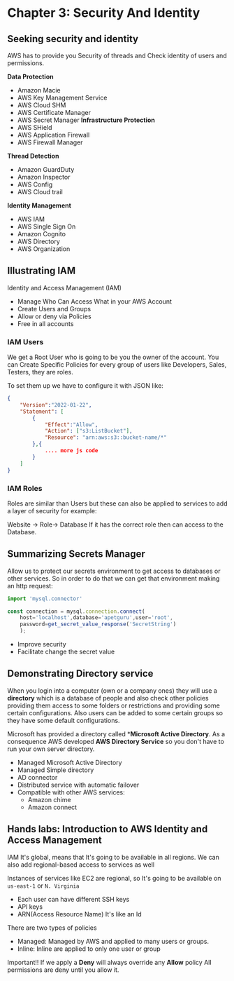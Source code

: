 
# Chapter 3: Security And Identity

## Seeking security and identity

AWS has to provide you Security of threads and Check identity of users and permissions.

**Data Protection**

- Amazon Macie
- AWS Key Management Service
- AWS Cloud SHM
- AWS Certificate Manager
- AWS Secret Manager
**Infrastructure Protection**
- AWS SHield
- AWS Application Firewall
- AWS Firewall Manager

**Thread Detection**

- Amazon GuardDuty
- Amazon Inspector
- AWS Config
- AWS Cloud trail

**Identity Management**

- AWS IAM  
- AWS Single Sign On
- Amazon Cognito
- AWS Directory
- AWS Organization

## Illustrating IAM 

Identity and Access Management (IAM)

- Manage Who Can Access What in your AWS Account
- Create Users and Groups
- Allow or deny via Policies
- Free in all accounts 

### IAM Users

We get a Root User who is going to be you the owner of the account. You can Create Specific Policies for every group of users like Developers, Sales, Testers, they are roles.

To set them up we have to configure it with JSON like: 

```JSON
{
    "Version":"2022-01-22",
    "Statement": [
        {
            "Effect":"Allow",
            "Action": ["s3:ListBucket"],
            "Resource": "arn:aws:s3::bucket-name/*"
        },{
            .... more js code
        }
    ]
}
```
### IAM Roles

Roles are similar than Users but these can also be applied to services to add a layer of security for example:

Website -> Role-> Database
If it has the correct role then can access to the Database.

## Summarizing Secrets Manager

Allow us to protect our secrets environment to get access to databases or other services.
So in order to do that we can get that environment making an http request:

```javascript
import 'mysql.connector'

const connection = mysql.connection.connect(
    host='localhost',database='apetguru',user='root',
    password=get_secret_value_response('SecretString')
    );

```
- Improve security
- Facilitate change the secret value

## Demonstrating Directory service

When you login into a computer (own or a company ones) they will use a **directory** which is a database of people and also check other policies providing them access to some folders or restrictions and providing some certain configurations. Also users can be added to some certain groups so they have some default configurations.

Microsoft has provided a directory called ***Microsoft Active Directory**. As a consequence AWS developed **AWS Directory Service** so you don't have to run your own server directory.

- Managed Microsoft Active Directory 
- Managed Simple directory
- AD connector
- Distributed service with automatic failover
- Compatible with other AWS services:
    - Amazon chime
    - Amazon connect

## Hands labs: Introduction to AWS Identity and Access Management

IAM It's global, means that It's going to be available in all regions. We can also add regional-based access to services as well

Instances of services like EC2 are regional, so It's going to be available on `us-east-1` or `N. Virginia`

- Each user can have different SSH keys
- API keys
- ARN(Access Resource Name) It's like an Id

There are two types of policies
- Managed: Managed by AWS and applied to many users or groups.
- Inline: Inline are applied to only one user or group

Important!!
If we apply a **Deny** will always override any **Allow** policy
All permissions are deny until you allow it.

